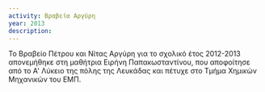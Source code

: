 ```yaml
---
activity: Βραβεία Αργύρη
year: 2013
description: 
---
```

Το Βραβείο Πέτρου και Νίτας Αργύρη για το σχολικό έτος 2012-2013 απονεμήθηκε στη μαθήτρια Ειρήνη Παπακωσταντίνου, που αποφοίτησε από το Α' Λύκειο της πόλης της Λευκάδας και πέτυχε στο Τμήμα Χημικών Μηχανικών του ΕΜΠ.

